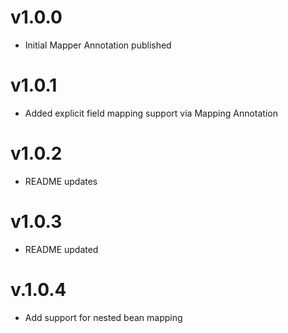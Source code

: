 # v1.0.0

- Initial Mapper Annotation published

# v1.0.1

- Added explicit field mapping support via Mapping Annotation

# v1.0.2

- README updates

# v1.0.3

- README updated

# v.1.0.4

- Add support for nested bean mapping
